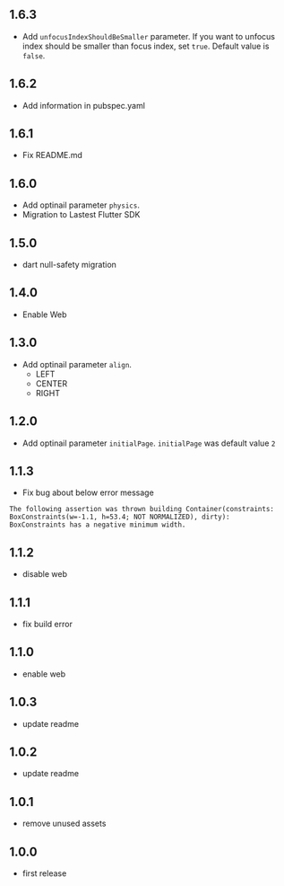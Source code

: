 ## 1.6.3

* Add `unfocusIndexShouldBeSmaller` parameter. If you want to unfocus index should be smaller than focus index, set `true`. Default value is `false`.

## 1.6.2

* Add information in pubspec.yaml

## 1.6.1

* Fix README.md

## 1.6.0

* Add optinail parameter `physics`.
* Migration to Lastest Flutter SDK

## 1.5.0

* dart null-safety migration

## 1.4.0

* Enable Web

## 1.3.0

* Add optinail parameter `align`.
    * LEFT
    * CENTER
    * RIGHT

## 1.2.0

* Add optinail parameter `initialPage`. `initialPage` was default value `2`

## 1.1.3

* Fix bug about below error message

~~~
The following assertion was thrown building Container(constraints: BoxConstraints(w=-1.1, h=53.4; NOT NORMALIZED), dirty):
BoxConstraints has a negative minimum width.
~~~

## 1.1.2

* disable web

## 1.1.1

* fix build error

## 1.1.0

* enable web

## 1.0.3

* update readme

## 1.0.2

* update readme

## 1.0.1

* remove unused assets

## 1.0.0

* first release
